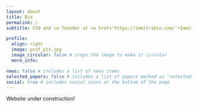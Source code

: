 ```yaml
---
layout: about
title: Bio
permalink: /
subtitle: CSO and co-founder at <a href='https://immitrabio.com/'>Immitra Bio GmbH</a>, Switzerland

profile:
  align: right
  image: prof_pic.jpg
  image_circular: false # crops the image to make it circular
  more_info: 

news: false # includes a list of news items
selected_papers: false # includes a list of papers marked as "selected={true}"
social: true # includes social icons at the bottom of the page
---
```


Website under construction!